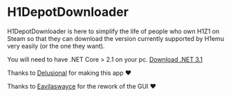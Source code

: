 # H1DepotDownloader

H1DepotDownloader is here to simplify the life of people who own H1Z1 on Steam so that they can download the version currently supported by H1emu very easily (or the one they want).

You will need to have .NET Core > 2.1 on your pc. [Download .NET 3.1](https://dotnet.microsoft.com/download/dotnet-core/thank-you/sdk-3.1.404-windows-x64-installer)

Thanks to [Delusional](https://github.com/uDelusional) for making this app :heart:

Thanks to [Eavilaswayce](https://github.com/Eavilaswayce) for the rework of the GUI :heart:
